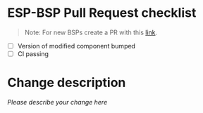 # ESP-BSP Pull Request checklist

> Note: For new BSPs create a PR with this [link](https://github.com/espressif/esp-bsp/compare/main...my-branch?quick_pull=1&template=pr_template_bsp.md).
- [ ] Version of modified component bumped
- [ ] CI passing

# Change description
_Please describe your change here_